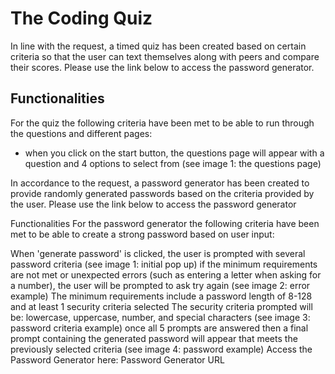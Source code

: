 # The Coding Quiz

In line with the request, a timed quiz has been created based on certain criteria so that the user can text themselves along with peers and compare their scores. Please use the link below to access the password generator.


## Functionalities

For the quiz the following criteria have been met to be able to run through the questions and different pages:

- when you click on the start button, the questions page will appear with a question and 4 options to select from (see image 1: the questions page)



In accordance to the request, a password generator has been created to provide randomly generated passwords based on the criteria provided by the user. Please use the link below to access the password generator

Functionalities
For the password generator the following criteria have been met to be able to create a strong password based on user input:

When 'generate password' is clicked, the user is prompted with several password criteria (see image 1: initial pop up)
if the minimum requirements are not met or unexpected errors (such as entering a letter when asking for a number), the user will be prompted to ask try again (see image 2: error example)
The minimum requirements include a password length of 8-128 and at least 1 security criteria selected
The security criteria prompted will be: lowercase, uppercase, number, and special characters (see image 3: password criteria example)
once all 5 prompts are answered then a final prompt containing the generated password will appear that meets the previously selected criteria (see image 4: password example)
Access the Password Generator here: Password Generator URL